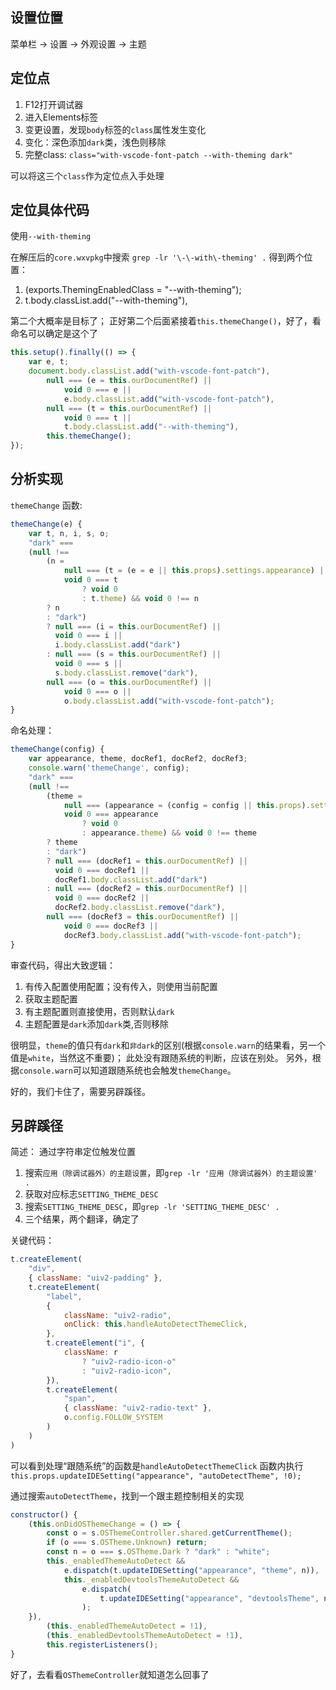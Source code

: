## 设置位置

菜单栏 -> 设置 -> 外观设置 -> 主题

## 定位点

1. F12打开调试器
2. 进入Elements标签
3. 变更设置，发现`body`标签的`class`属性发生变化
4. 变化：深色添加`dark`类，浅色则移除
5. 完整class: `class="with-vscode-font-patch --with-theming dark"`

可以将这三个`class`作为定位点入手处理

## 定位具体代码

使用`--with-theming`

在解压后的`core.wxvpkg`中搜索 `grep -lr '\-\-with\-theming' .`
得到两个位置：
1. (exports.ThemingEnabledClass = "--with-theming");
2. t.body.classList.add("--with-theming"),

第二个大概率是目标了；
正好第二个后面紧接着`this.themeChange()`，好了，看命名可以确定是这个了
```javascript
this.setup().finally(() => {
    var e, t;
    document.body.classList.add("with-vscode-font-patch"),
        null === (e = this.ourDocumentRef) ||
            void 0 === e ||
            e.body.classList.add("with-vscode-font-patch"),
        null === (t = this.ourDocumentRef) ||
            void 0 === t ||
            t.body.classList.add("--with-theming"),
        this.themeChange();
});
```

## 分析实现

`themeChange` 函数: 
```javascript
themeChange(e) {
    var t, n, i, s, o;
    "dark" ===
    (null !==
        (n =
            null === (t = (e = e || this.props).settings.appearance) ||
            void 0 === t
                ? void 0
                : t.theme) && void 0 !== n
        ? n
        : "dark")
        ? null === (i = this.ourDocumentRef) ||
          void 0 === i ||
          i.body.classList.add("dark")
        : null === (s = this.ourDocumentRef) ||
          void 0 === s ||
          s.body.classList.remove("dark"),
        null === (o = this.ourDocumentRef) ||
            void 0 === o ||
            o.body.classList.add("with-vscode-font-patch");
}
```
命名处理：
```javascript
themeChange(config) {
    var appearance, theme, docRef1, docRef2, docRef3;
    console.warn('themeChange', config);
    "dark" ===
    (null !==
        (theme =
            null === (appearance = (config = config || this.props).settings.appearance) ||
            void 0 === appearance
                ? void 0
                : appearance.theme) && void 0 !== theme
        ? theme
        : "dark")
        ? null === (docRef1 = this.ourDocumentRef) ||
          void 0 === docRef1 ||
          docRef1.body.classList.add("dark")
        : null === (docRef2 = this.ourDocumentRef) ||
          void 0 === docRef2 ||
          docRef2.body.classList.remove("dark"),
        null === (docRef3 = this.ourDocumentRef) ||
            void 0 === docRef3 ||
            docRef3.body.classList.add("with-vscode-font-patch");
}
```
审查代码，得出大致逻辑：
1. 有传入配置使用配置；没有传入，则使用当前配置
2. 获取主题配置
3. 有主题配置则直接使用，否则默认`dark`
4. 主题配置是`dark`添加`dark`类,否则移除

很明显，`theme`的值只有`dark`和`非dark`的区别(根据`console.warn`的结果看，另一个值是`white`，当然这不重要)；
此处没有跟随系统的判断，应该在别处。
另外，根据`console.warn`可以知道跟随系统也会触发`themeChange`。

好的，我们卡住了，需要另辟蹊径。

## 另辟蹊径

简述： 通过字符串定位触发位置

1. 搜索`应用（除调试器外）的主题设置`，即`grep -lr '应用（除调试器外）的主题设置' .`
2. 获取对应标志`SETTING_THEME_DESC`
3. 搜索`SETTING_THEME_DESC`，即`grep -lr 'SETTING_THEME_DESC' .`
4. 三个结果，两个翻译，确定了

关键代码：
```javascript
t.createElement(
    "div",
    { className: "uiv2-padding" },
    t.createElement(
        "label",
        {
            className: "uiv2-radio",
            onClick: this.handleAutoDetectThemeClick,
        },
        t.createElement("i", {
            className: r
                ? "uiv2-radio-icon-o"
                : "uiv2-radio-icon",
        }),
        t.createElement(
            "span",
            { className: "uiv2-radio-text" },
            o.config.FOLLOW_SYSTEM
        )
    )
)
```

可以看到处理“跟随系统”的函数是`handleAutoDetectThemeClick`
函数内执行`this.props.updateIDESetting("appearance", "autoDetectTheme", !0);`

通过搜索`autoDetectTheme`，找到一个跟主题控制相关的实现
```javascript
constructor() {
    (this.onDidOSThemeChange = () => {
        const o = s.OSThemeController.shared.getCurrentTheme();
        if (o === s.OSTheme.Unknown) return;
        const n = o === s.OSTheme.Dark ? "dark" : "white";
        this._enabledThemeAutoDetect &&
            e.dispatch(t.updateIDESetting("appearance", "theme", n)),
            this._enabledDevtoolsThemeAutoDetect &&
                e.dispatch(
                    t.updateIDESetting("appearance", "devtoolsTheme", n)
                );
    }),
        (this._enabledThemeAutoDetect = !1),
        (this._enabledDevtoolsThemeAutoDetect = !1),
        this.registerListeners();
}
```

好了，去看看`OSThemeController`就知道怎么回事了